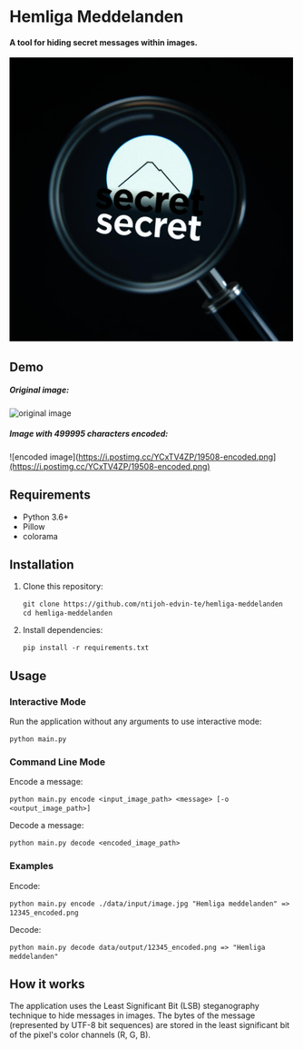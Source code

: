 # Hemliga Meddelanden

#### A tool for hiding secret messages within images.

<img src="https://github.com/ntijoh-edvin-te/hemliga-meddelanden/blob/main/data/input/example_image.jpg?raw=true" style="height: 500px;" />

## Demo

##### Original image:
![original image](https://i.ytimg.com/vi/vobczJG3lhA/hq720.jpg?sqp=-oaymwEhCK4FEIIDSFryq4qpAxMIARUAAAAAGAElAADIQj0AgKJD&rs=AOn4CLCp1NLagoXqqlvcNKs1EERqIl2plw)

##### Image with 499995 characters encoded:
![encoded image](https://i.postimg.cc/YCxTV4ZP/19508-encoded.png](https://i.postimg.cc/YCxTV4ZP/19508-encoded.png)

## Requirements

- Python 3.6+
- Pillow
- colorama

## Installation

1. Clone this repository:

   ```
   git clone https://github.com/ntijoh-edvin-te/hemliga-meddelanden
   cd hemliga-meddelanden
   ```

2. Install dependencies:
   ```
   pip install -r requirements.txt
   ```

## Usage

### Interactive Mode

Run the application without any arguments to use interactive mode:

```
python main.py
```

### Command Line Mode

Encode a message:

```
python main.py encode <input_image_path> <message> [-o <output_image_path>]
```

Decode a message:

```
python main.py decode <encoded_image_path>
```

### Examples

Encode:

```
python main.py encode ./data/input/image.jpg "Hemliga meddelanden" => 12345_encoded.png
```

Decode:

```
python main.py decode data/output/12345_encoded.png => "Hemliga meddelanden"
```

## How it works

The application uses the Least Significant Bit (LSB) steganography technique to hide messages in images. The bytes of the message (represented by UTF-8 bit sequences) are stored in the least significant bit of the pixel's color channels (R, G, B).
